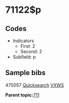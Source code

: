 # 71122$p

## Codes

-   Indicators
    -   First: 2
    -   Second: 2
-   Subfield: p

## Sample bibs

475057 [Quicksearch](https://search.library.yale.edu/catalog/475057) [VXWS](http://prodorbis.library.yale.edu:7014/vxws/GetHoldingsService?bibId=475057)

**Parent topic:**[711](../../tags/711/711.md)

